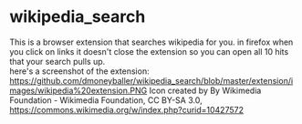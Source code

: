 # wikipedia_search
This is a browser extension that searches wikipedia for you. in firefox when you click on links it doesn't close the extension so you can open all 10 hits that your search pulls up.  
here's a screenshot of the extension: https://github.com/dmoneyballer/wikipedia_search/blob/master/extension/images/wikipedia%20extension.PNG
Icon created by By Wikimedia Foundation - Wikimedia Foundation, CC BY-SA 3.0, https://commons.wikimedia.org/w/index.php?curid=10427572
